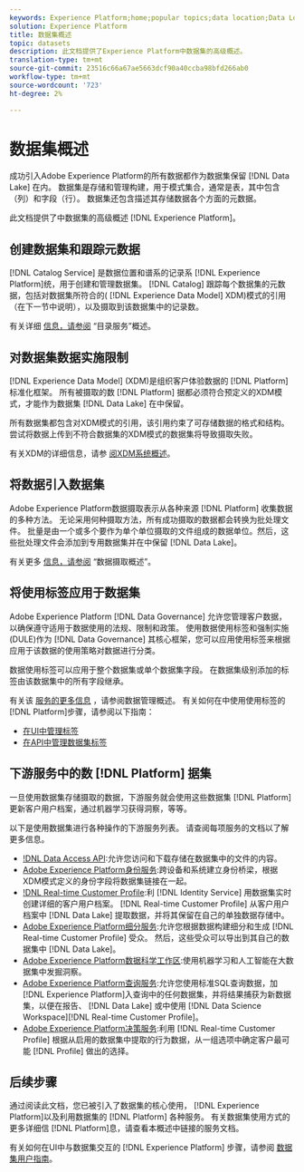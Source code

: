 ```yaml
---
keywords: Experience Platform;home;popular topics;data location;Data Location;Data management;data management;Lineage;lineage;data type;data types;Data types;Data type
solution: Experience Platform
title: 数据集概述
topic: datasets
description: 此文档提供了Experience Platform中数据集的高级概述。
translation-type: tm+mt
source-git-commit: 23516c66a67ae5663dcf90a40ccba98bfd266ab0
workflow-type: tm+mt
source-wordcount: '723'
ht-degree: 2%

---
```



# 数据集概述

成功引入Adobe Experience Platform的所有数据都作为数据集保留 [!DNL Data Lake] 在内。 数据集是存储和管理构建，用于模式集合，通常是表，其中包含（列）和字段（行）。 数据集还包含描述其存储数据各个方面的元数据。

此文档提供了中数据集的高级概述 [!DNL Experience Platform]。

## 创建数据集和跟踪元数据

[!DNL Catalog Service] 是数据位置和谱系的记录系 [!DNL Experience Platform]统，用于创建和管理数据集。 [!DNL Catalog] 跟踪每个数据集的元数据，包括对数据集所符合的( [!DNL Experience Data Model] XDM)模式的引用（在下一节中说明），以及摄取到该数据集中的记录数。

有关详细 [信息，请参阅](../home.md) “目录服务”概述。

## 对数据集数据实施限制

[!DNL Experience Data Model] (XDM)是组织客户体验数据的 [!DNL Platform] 标准化框架。 所有被摄取的数 [!DNL Platform] 据都必须符合预定义的XDM模式，才能作为数据集 [!DNL Data Lake] 在中保留。

所有数据集都包含对XDM模式的引用，该引用约束了可存储数据的格式和结构。 尝试将数据上传到不符合数据集的XDM模式的数据集将导致摄取失败。

有关XDM的详细信息，请参 [阅XDM系统概述](../../xdm/home.md)。

## 将数据引入数据集

Adobe Experience Platform数据摄取表示从各种来源 [!DNL Platform] 收集数据的多种方法。 无论采用何种摄取方法，所有成功摄取的数据都会转换为批处理文件。 批量是由一个或多个要作为单个单位摄取的文件组成的数据单位。然后，这些批处理文件会添加到专用数据集并在中保留 [!DNL Data Lake]。

有关更多 [信息，请参阅](../../ingestion/home.md) “数据摄取概述”。

## 将使用标签应用于数据集

Adobe Experience Platform [!DNL Data Governance] 允许您管理客户数据，以确保遵守适用于数据使用的法规、限制和政策。 使用数据使用标签和强制实施(DULE)作为 [!DNL Data Governance] 其核心框架，您可以应用使用标签来根据应用于该数据的使用策略对数据进行分类。

数据使用标签可以应用于整个数据集或单个数据集字段。 在数据集级别添加的标签由该数据集中的所有字段继承。

有关该 [服务的更多信息](../../data-governance/home.md) ，请参阅数据管理概述。 有关如何在中使用使用标签的 [!DNL Platform]步骤，请参阅以下指南：

* [在UI中管理标签](../../data-governance/labels/user-guide.md)
* [在API中管理数据集标签](../../data-governance/labels/dataset-api.md)

## 下游服务中的数 [!DNL Platform] 据集

一旦使用数据集存储摄取的数据，下游服务就会使用这些数据集 [!DNL Platform] 更新客户用户档案，通过机器学习获得洞察，等等。

以下是使用数据集进行各种操作的下游服务列表。 请查阅每项服务的文档以了解更多信息。

* [!DNL Data Access API](../../data-access/home.md):允许您访问和下载存储在数据集中的文件的内容。
* [Adobe Experience Platform身份服务](../../identity-service/home.md):跨设备和系统建立身份桥梁，根据XDM模式定义的身份字段将数据集链接在一起。
* [!DNL Real-time Customer Profile](../../profile/home.md):利 [!DNL Identity Service] 用数据集实时创建详细的客户用户档案。 [!DNL Real-time Customer Profile] 从客户用户档案中 [!DNL Data Lake] 提取数据，并将其保留在自己的单独数据存储中。
* [Adobe Experience Platform细分服务](../../segmentation/home.md):允许您根据数据构建细分和生成 [!DNL Real-time Customer Profile] 受众。 然后，这些受众可以导出到其自己的数据集中 [!DNL Data Lake]。
* [Adobe Experience Platform数据科学工作区](../../data-science-workspace/home.md):使用机器学习和人工智能在大数据集中发掘洞察。
* [Adobe Experience Platform查询服务](../../query-service/home.md):允许您使用标准SQL查询数据，加 [!DNL Experience Platform]入查询中的任何数据集，并将结果捕获为新数据集，以便在报告、 [!DNL Data Lake] 或中使用 [!DNL Data Science Workspace][!DNL Real-time Customer Profile]。
* [Adobe Experience Platform决策服务](../../decisioning-service/home.md):利用 [!DNL Real-time Customer Profile] 根据从启用的数据集中提取的行为数据，从一组选项中确定客户最可能 [!DNL Profile] 做出的选择。

## 后续步骤

通过阅读此文档，您已被引入了数据集的核心使用， [!DNL Experience Platform]以及利用数据集的 [!DNL Platform] 各种服务。 有关数据集使用方式的更多详细信 [!DNL Platform]息，请查看本概述中链接的服务文档。

有关如何在UI中与数据集交互的 [!DNL Experience Platform] 步骤，请参阅 [数据集用户指南](user-guide.md)。